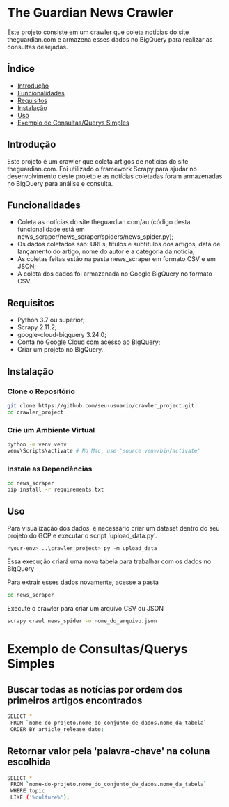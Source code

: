 # The Guardian News Crawler
Este projeto consiste em um crawler que coleta notícias do site theguardian.com e armazena esses dados no BigQuery para realizar as consultas desejadas. <!-- e disponibiliza uma API para busca desses dados. -->

## Índice

- [Introdução](#introdução)
- [Funcionalidades](#funcionalidades)
- [Requisitos](#requisitos)
- [Instalação](#instalação)
- [Uso](#uso)
- [Exemplo de Consultas/Querys Simples](#exemplo-de-consultasquerys-simples)

## Introdução
Este projeto é um crawler que coleta artigos de notícias do site theguardian.com. Foi utilizado o framework Scrapy para ajudar no desenvolvimento deste projeto e as notícias coletadas foram armazenadas no BigQuery para análise e consulta. <!-- Uma API RESTful é fornecida para facilitar a busca e recuperação desses dados.  -->

## Funcionalidades

- Coleta as notícias do site theguardian.com/au (código desta funcionalidade está em news_scraper/news_scraper/spiders/news_spider.py);
- Os dados coletados são: URLs, títulos e subtítulos dos artigos, data de lançamento do artigo, nome do autor e a categoria da notícia;
- As coletas feitas estão na pasta news_scraper em formato CSV e em JSON;
- A coleta dos dados foi armazenada no Google BigQuery no formato CSV.

## Requisitos

- Python 3.7 ou superior;
- Scrapy 2.11.2;
- google-cloud-bigquery 3.24.0;
- Conta no Google Cloud com acesso ao BigQuery;
- Criar um projeto no BigQuery.

## Instalação
### Clone o Repositório
~~~bash
git clone https://github.com/seu-usuario/crawler_project.git
cd crawler_project
~~~

### Crie um Ambiente Virtual
~~~bash
python -m venv venv
venv\Scripts\activate # No Mac, use 'source venv/bin/activate' 
~~~

### Instale as Dependências
~~~bash
cd news_scraper
pip install -r requirements.txt
~~~

## Uso

Para visualização dos dados, é necessário criar um dataset dentro do seu projeto do GCP e executar o script 'upload_data.py'.

~~~bash 
<your-env> ..\crawler_project> py -m upload_data
~~~
Essa execução criará uma nova tabela para trabalhar com os dados no BigQuery


Para extrair esses dados novamente, acesse a pasta
~~~bash 
cd news_scraper
~~~
Execute o crawler para criar um arquivo CSV ou JSON
~~~bash 
scrapy crawl news_spider -o nome_do_arquivo.json 
~~~


# Exemplo de Consultas/Querys Simples

## Buscar todas as notícias por ordem dos primeiros artigos encontrados
~~~bash 
SELECT *
 FROM `nome-do-projeto.nome_do_conjunto_de_dados.nome_da_tabela`
 ORDER BY article_release_date;
~~~

## Retornar valor pela 'palavra-chave' na coluna escolhida
~~~bash 
SELECT *
 FROM `nome-do-projeto.nome_do_conjunto_de_dados.nome_da_tabela`
 WHERE topic 
 LIKE ('%culture%');
~~~